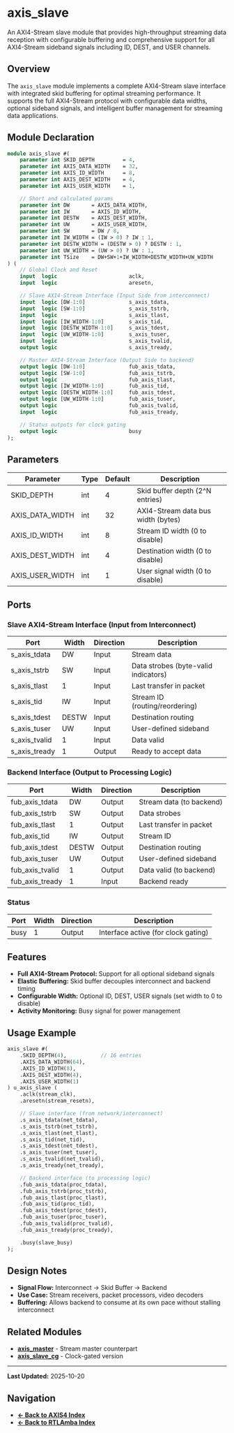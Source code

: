 # axis_slave

An AXI4-Stream slave module that provides high-throughput streaming data reception with configurable buffering and comprehensive support for all AXI4-Stream sideband signals including ID, DEST, and USER channels.

## Overview

The `axis_slave` module implements a complete AXI4-Stream slave interface with integrated skid buffering for optimal streaming performance. It supports the full AXI4-Stream protocol with configurable data widths, optional sideband signals, and intelligent buffer management for streaming data applications.

## Module Declaration

```systemverilog
module axis_slave #(
    parameter int SKID_DEPTH         = 4,
    parameter int AXIS_DATA_WIDTH    = 32,
    parameter int AXIS_ID_WIDTH      = 8,
    parameter int AXIS_DEST_WIDTH    = 4,
    parameter int AXIS_USER_WIDTH    = 1,

    // Short and calculated params
    parameter int DW       = AXIS_DATA_WIDTH,
    parameter int IW       = AXIS_ID_WIDTH,
    parameter int DESTW    = AXIS_DEST_WIDTH,
    parameter int UW       = AXIS_USER_WIDTH,
    parameter int SW       = DW / 8,
    parameter int IW_WIDTH = (IW > 0) ? IW : 1,
    parameter int DESTW_WIDTH = (DESTW > 0) ? DESTW : 1,
    parameter int UW_WIDTH = (UW > 0) ? UW : 1,
    parameter int TSize    = DW+SW+1+IW_WIDTH+DESTW_WIDTH+UW_WIDTH
) (
    // Global Clock and Reset
    input  logic                       aclk,
    input  logic                       aresetn,

    // Slave AXI4-Stream Interface (Input Side from interconnect)
    input  logic [DW-1:0]              s_axis_tdata,
    input  logic [SW-1:0]              s_axis_tstrb,
    input  logic                       s_axis_tlast,
    input  logic [IW_WIDTH-1:0]        s_axis_tid,
    input  logic [DESTW_WIDTH-1:0]     s_axis_tdest,
    input  logic [UW_WIDTH-1:0]        s_axis_tuser,
    input  logic                       s_axis_tvalid,
    output logic                       s_axis_tready,

    // Master AXI4-Stream Interface (Output Side to backend)
    output logic [DW-1:0]              fub_axis_tdata,
    output logic [SW-1:0]              fub_axis_tstrb,
    output logic                       fub_axis_tlast,
    output logic [IW_WIDTH-1:0]        fub_axis_tid,
    output logic [DESTW_WIDTH-1:0]     fub_axis_tdest,
    output logic [UW_WIDTH-1:0]        fub_axis_tuser,
    output logic                       fub_axis_tvalid,
    input  logic                       fub_axis_tready,

    // Status outputs for clock gating
    output logic                       busy
);
```

## Parameters

| Parameter | Type | Default | Description |
|-----------|------|---------|-------------|
| SKID_DEPTH | int | 4 | Skid buffer depth (2^N entries) |
| AXIS_DATA_WIDTH | int | 32 | AXI4-Stream data bus width (bytes) |
| AXIS_ID_WIDTH | int | 8 | Stream ID width (0 to disable) |
| AXIS_DEST_WIDTH | int | 4 | Destination width (0 to disable) |
| AXIS_USER_WIDTH | int | 1 | User signal width (0 to disable) |

## Ports

### Slave AXI4-Stream Interface (Input from Interconnect)

| Port | Width | Direction | Description |
|------|-------|-----------|-------------|
| s_axis_tdata | DW | Input | Stream data |
| s_axis_tstrb | SW | Input | Data strobes (byte-valid indicators) |
| s_axis_tlast | 1 | Input | Last transfer in packet |
| s_axis_tid | IW | Input | Stream ID (routing/reordering) |
| s_axis_tdest | DESTW | Input | Destination routing |
| s_axis_tuser | UW | Input | User-defined sideband |
| s_axis_tvalid | 1 | Input | Data valid |
| s_axis_tready | 1 | Output | Ready to accept data |

### Backend Interface (Output to Processing Logic)

| Port | Width | Direction | Description |
|------|-------|-----------|-------------|
| fub_axis_tdata | DW | Output | Stream data (to backend) |
| fub_axis_tstrb | SW | Output | Data strobes |
| fub_axis_tlast | 1 | Output | Last transfer in packet |
| fub_axis_tid | IW | Output | Stream ID |
| fub_axis_tdest | DESTW | Output | Destination routing |
| fub_axis_tuser | UW | Output | User-defined sideband |
| fub_axis_tvalid | 1 | Output | Data valid (to backend) |
| fub_axis_tready | 1 | Input | Backend ready |

### Status

| Port | Width | Direction | Description |
|------|-------|-----------|-------------|
| busy | 1 | Output | Interface active (for clock gating) |

## Features

- **Full AXI4-Stream Protocol:** Support for all optional sideband signals
- **Elastic Buffering:** Skid buffer decouples interconnect and backend timing
- **Configurable Width:** Optional ID, DEST, USER signals (set width to 0 to disable)
- **Activity Monitoring:** Busy signal for power management

## Usage Example

```systemverilog
axis_slave #(
    .SKID_DEPTH(4),           // 16 entries
    .AXIS_DATA_WIDTH(64),
    .AXIS_ID_WIDTH(8),
    .AXIS_DEST_WIDTH(4),
    .AXIS_USER_WIDTH(1)
) u_axis_slave (
    .aclk(stream_clk),
    .aresetn(stream_resetn),

    // Slave interface (from network/interconnect)
    .s_axis_tdata(net_tdata),
    .s_axis_tstrb(net_tstrb),
    .s_axis_tlast(net_tlast),
    .s_axis_tid(net_tid),
    .s_axis_tdest(net_tdest),
    .s_axis_tuser(net_tuser),
    .s_axis_tvalid(net_tvalid),
    .s_axis_tready(net_tready),

    // Backend interface (to processing logic)
    .fub_axis_tdata(proc_tdata),
    .fub_axis_tstrb(proc_tstrb),
    .fub_axis_tlast(proc_tlast),
    .fub_axis_tid(proc_tid),
    .fub_axis_tdest(proc_tdest),
    .fub_axis_tuser(proc_tuser),
    .fub_axis_tvalid(proc_tvalid),
    .fub_axis_tready(proc_tready),

    .busy(slave_busy)
);
```

## Design Notes

- **Signal Flow:** Interconnect → Skid Buffer → Backend
- **Use Case:** Stream receivers, packet processors, video decoders
- **Buffering:** Allows backend to consume at its own pace without stalling interconnect

## Related Modules

- **[axis_master](axis_master.md)** - Stream master counterpart
- **[axis_slave_cg](axis_clock_gating_guide.md)** - Clock-gated version

---

**Last Updated:** 2025-10-20

## Navigation

- **[← Back to AXIS4 Index](README.md)**
- **[← Back to RTLAmba Index](../README.md)**
